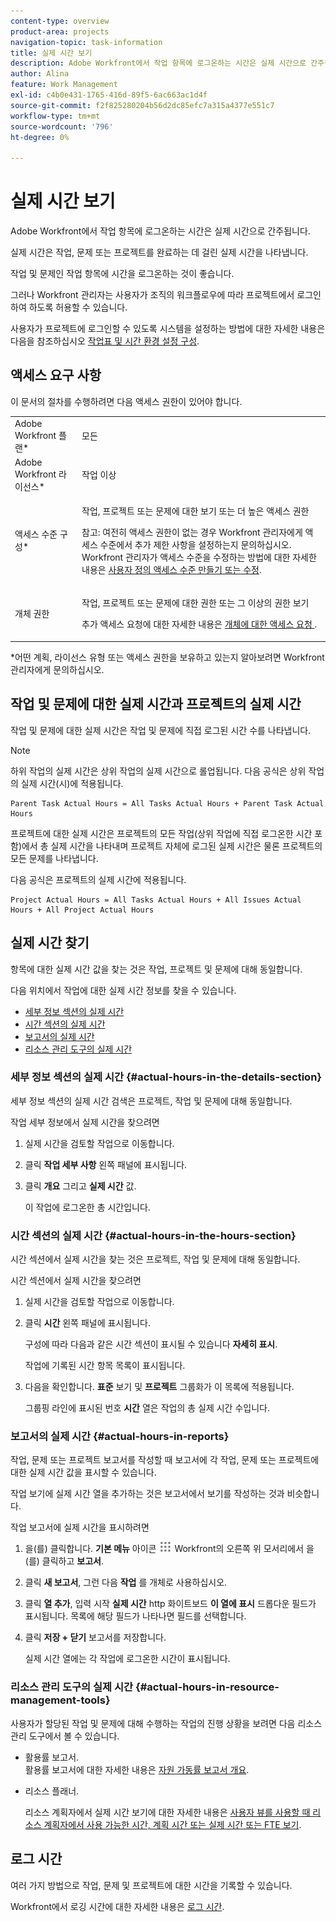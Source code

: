 ```yaml
---
content-type: overview
product-area: projects
navigation-topic: task-information
title: 실제 시간 보기
description: Adobe Workfront에서 작업 항목에 로그온하는 시간은 실제 시간으로 간주됩니다.
author: Alina
feature: Work Management
exl-id: c4b0e431-1765-416d-89f5-6ac663ac1d4f
source-git-commit: f2f825280204b56d2dc85efc7a315a4377e551c7
workflow-type: tm+mt
source-wordcount: '796'
ht-degree: 0%

---
```


# 실제 시간 보기

Adobe Workfront에서 작업 항목에 로그온하는 시간은 실제 시간으로 간주됩니다.

실제 시간은 작업, 문제 또는 프로젝트를 완료하는 데 걸린 실제 시간을 나타냅니다.

작업 및 문제인 작업 항목에 시간을 로그온하는 것이 좋습니다.

그러나 Workfront 관리자는 사용자가 조직의 워크플로우에 따라 프로젝트에서 로그인하여 하도록 허용할 수 있습니다.

사용자가 프로젝트에 로그인할 수 있도록 시스템을 설정하는 방법에 대한 자세한 내용은 다음을 참조하십시오 [작업표 및 시간 환경 설정 구성](../../../administration-and-setup/set-up-workfront/configure-timesheets-schedules/timesheet-and-hour-preferences.md).

## 액세스 요구 사항

이 문서의 절차를 수행하려면 다음 액세스 권한이 있어야 합니다.

<table style="table-layout:auto"> 
 <col> 
 <col> 
 <tbody> 
  <tr> 
   <td role="rowheader">Adobe Workfront 플랜*</td> 
   <td> <p>모든</p> </td> 
  </tr> 
  <tr> 
   <td role="rowheader">Adobe Workfront 라이선스*</td> 
   <td> <p>작업 이상</p> </td> 
  </tr> 
  <tr> 
   <td role="rowheader">액세스 수준 구성*</td> 
   <td> <p>작업, 프로젝트 또는 문제에 대한 보기 또는 더 높은 액세스 권한</p> <p>참고: 여전히 액세스 권한이 없는 경우 Workfront 관리자에게 액세스 수준에서 추가 제한 사항을 설정하는지 문의하십시오. Workfront 관리자가 액세스 수준을 수정하는 방법에 대한 자세한 내용은 <a href="../../../administration-and-setup/add-users/configure-and-grant-access/create-modify-access-levels.md" class="MCXref xref">사용자 정의 액세스 수준 만들기 또는 수정</a>.</p> </td> 
  </tr> 
  <tr> 
   <td role="rowheader">개체 권한</td> 
   <td> <p>작업, 프로젝트 또는 문제에 대한 권한 또는 그 이상의 권한 보기</p> <p>추가 액세스 요청에 대한 자세한 내용은 <a href="../../../workfront-basics/grant-and-request-access-to-objects/request-access.md" class="MCXref xref">개체에 대한 액세스 요청 </a>.</p> </td> 
  </tr> 
 </tbody> 
</table>

&#42;어떤 계획, 라이선스 유형 또는 액세스 권한을 보유하고 있는지 알아보려면 Workfront 관리자에게 문의하십시오.

## 작업 및 문제에 대한 실제 시간과 프로젝트의 실제 시간

작업 및 문제에 대한 실제 시간은 작업 및 문제에 직접 로그된 시간 수를 나타냅니다.

>[!NOTE]
>
>하위 작업의 실제 시간은 상위 작업의 실제 시간으로 롤업됩니다. 다음 공식은 상위 작업의 실제 시간(시)에 적용됩니다.

```
Parent Task Actual Hours = All Tasks Actual Hours + Parent Task Actual Hours
```

프로젝트에 대한 실제 시간은 프로젝트의 모든 작업(상위 작업에 직접 로그온한 시간 포함)에서 총 실제 시간을 나타내며 프로젝트 자체에 로그된 실제 시간은 물론 프로젝트의 모든 문제를 나타냅니다.

다음 공식은 프로젝트의 실제 시간에 적용됩니다.

```
Project Actual Hours = All Tasks Actual Hours + All Issues Actual Hours + All Project Actual Hours
```

## 실제 시간 찾기

항목에 대한 실제 시간 값을 찾는 것은 작업, 프로젝트 및 문제에 대해 동일합니다.

다음 위치에서 작업에 대한 실제 시간 정보를 찾을 수 있습니다.

* [세부 정보 섹션의 실제 시간](#actual-hours-in-the-details-section)
* [시간 섹션의 실제 시간](#actual-hours-in-the-hours-section)
* [보고서의 실제 시간](#actual-hours-in-reports)
* [리소스 관리 도구의 실제 시간](#actual-hours-in-resource-management-tools)

### 세부 정보 섹션의 실제 시간 {#actual-hours-in-the-details-section}

세부 정보 섹션의 실제 시간 검색은 프로젝트, 작업 및 문제에 대해 동일합니다.

작업 세부 정보에서 실제 시간을 찾으려면

1. 실제 시간을 검토할 작업으로 이동합니다.
1. 클릭 **작업 세부 사항** 왼쪽 패널에 표시됩니다.
1. 클릭 **개요** 그리고 **실제 시간** 값.

   이 작업에 로그온한 총 시간입니다.

### 시간 섹션의 실제 시간 {#actual-hours-in-the-hours-section}

시간 섹션에서 실제 시간을 찾는 것은 프로젝트, 작업 및 문제에 대해 동일합니다.

시간 섹션에서 실제 시간을 찾으려면

1. 실제 시간을 검토할 작업으로 이동합니다.
1. 클릭 **시간** 왼쪽 패널에 표시됩니다.

   구성에 따라 다음과 같은 시간 섹션이 표시될 수 있습니다 **자세히 표시**.

   작업에 기록된 시간 항목 목록이 표시됩니다.

1. 다음을 확인합니다. **표준** 보기 및 **프로젝트** 그룹화가 이 목록에 적용됩니다.

   그룹핑 라인에 표시된 번호 **시간** 열은 작업의 총 실제 시간 수입니다.

### 보고서의 실제 시간 {#actual-hours-in-reports}

작업, 문제 또는 프로젝트 보고서를 작성할 때 보고서에 각 작업, 문제 또는 프로젝트에 대한 실제 시간 값을 표시할 수 있습니다.

작업 보기에 실제 시간 열을 추가하는 것은 보고서에서 보기를 작성하는 것과 비슷합니다.

작업 보고서에 실제 시간을 표시하려면

1. 을(를) 클릭합니다. **기본 메뉴** 아이콘 ![](assets/main-menu-icon.png) Workfront의 오른쪽 위 모서리에서 을(를) 클릭하고 **보고서**.
1. 클릭 **새 보고서**, 그런 다음 **작업** 를 개체로 사용하십시오.

1. 클릭 **열 추가**, 입력 시작 **실제 시간** http 화이트보드 **이 열에 표시** 드롭다운 필드가 표시됩니다. 목록에 해당 필드가 나타나면 필드를 선택합니다.

1. 클릭 **저장 + 닫기** 보고서를 저장합니다.

   실제 시간 열에는 각 작업에 로그온한 시간이 표시됩니다.

### 리소스 관리 도구의 실제 시간 {#actual-hours-in-resource-management-tools}

사용자가 할당된 작업 및 문제에 대해 수행하는 작업의 진행 상황을 보려면 다음 리소스 관리 도구에서 볼 수 있습니다.

* 활용률 보고서.\
   활용률 보고서에 대한 자세한 내용은 [자원 가동률 보고서 개요](../../../reports-and-dashboards/reports/using-built-in-reports/resource-utilization-report.md).

* 리소스 플래너.

   리소스 계획자에서 실제 시간 보기에 대한 자세한 내용은 [사용자 뷰를 사용할 때 리소스 계획자에서 사용 가능한 시간, 계획 시간 또는 실제 시간 또는 FTE 보기](../../../resource-mgmt/resource-planning/view-hours-fte-user-view-resource-planner.md).

## 로그 시간

여러 가지 방법으로 작업, 문제 및 프로젝트에 대한 시간을 기록할 수 있습니다.

Workfront에서 로깅 시간에 대한 자세한 내용은 [로그 시간](../../../timesheets/create-and-manage-timesheets/log-time.md).
